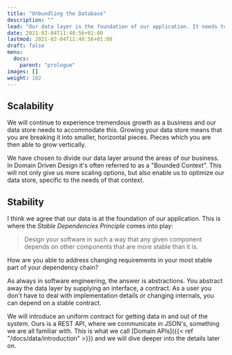 ```yaml
---
title: "Unbundling the Database"
description: ""
lead: "Our data layer is the foundation of our application. It needs to scale and adapt to change. All of this without introducing any breaking changes. Unbundling our database with the help of Domain APIs is how we achieve these goals."
date: 2021-02-04T11:48:56+01:00
lastmod: 2021-02-04T11:48:56+01:00
draft: false
menu:
  docs:
    parent: "prologue"
images: []
weight: 102
---
```


## Scalability

We will continue to experience tremendous growth as a business and our data store needs to accommodate this. Growing your data store means that you are breaking it into smaller, horizontal pieces. Pieces which you are then able to grow vertically.

We have chosen to divide our data layer around the areas of our business. In Domain Driven Design it's often referred to as a "Bounded Context". This will not only give us more scaling options, but also enable us to optimize our data store, specific to the needs of that context.

## Stability

I think we agree that our data is at the foundation of our application. This is where the *Stable Dependencies Principle* comes into play:

> Design your software in such a way that any given component depends on other components that are more stable than it is.

How are you able to address changing requirements in your most stable part of your dependency chain?

As always in software engineering, the answer is abstractions. You abstract away the data layer by supplying an interface, a contract. As a user you don't have to deal with implementation details or changing internals, you can depend on a stable contract.

We will introduce an uniform contract for getting data in and out of the system. Ours is a REST API, where we communicate in JSON's, something we are all familiar with. This is what we call [Domain APIs]({{< ref "/docs/data/introduction" >}}) and we will dive deeper into the details later on.